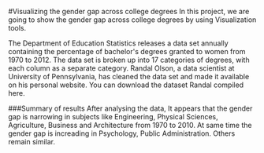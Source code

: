 #Visualizing the gender gap across college degrees
In this project, we are going to show the gender gap across college degrees by using Visualization tools.

The Department of Education Statistics releases a data set annually containing the percentage of bachelor's degrees granted to women from 1970 to 2012. The data set is broken up into 17 categories of degrees, with each column as a separate category. Randal Olson, a data scientist at University of Pennsylvania, has cleaned the data set and made it available on his personal website. You can download the dataset Randal compiled here.

###Summary of results
After analysing the data, It appears that the gender gap is narrowing in subjects like Engineering, Physical Sciences, Agriculture, Business and Architecture from 1970 to 2010. At same time the gender gap is increading in Psychology, Public Administration. Others remain similar.

